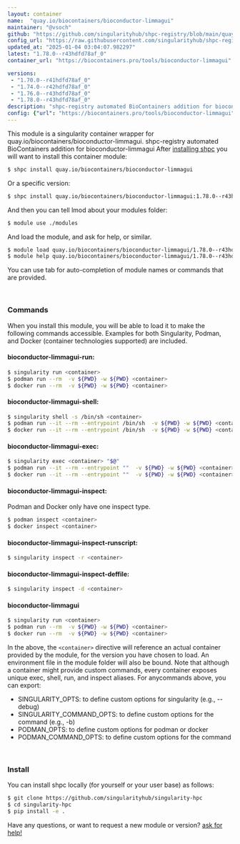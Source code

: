 ```yaml
---
layout: container
name:  "quay.io/biocontainers/bioconductor-limmagui"
maintainer: "@vsoch"
github: "https://github.com/singularityhub/shpc-registry/blob/main/quay.io/biocontainers/bioconductor-limmagui/container.yaml"
config_url: "https://raw.githubusercontent.com/singularityhub/shpc-registry/main/quay.io/biocontainers/bioconductor-limmagui/container.yaml"
updated_at: "2025-01-04 03:04:07.982297"
latest: "1.78.0--r43hdfd78af_0"
container_url: "https://biocontainers.pro/tools/bioconductor-limmagui"

versions:
 - "1.70.0--r41hdfd78af_0"
 - "1.74.0--r42hdfd78af_0"
 - "1.76.0--r43hdfd78af_0"
 - "1.78.0--r43hdfd78af_0"
description: "shpc-registry automated BioContainers addition for bioconductor-limmagui"
config: {"url": "https://biocontainers.pro/tools/bioconductor-limmagui", "maintainer": "@vsoch", "description": "shpc-registry automated BioContainers addition for bioconductor-limmagui", "latest": {"1.78.0--r43hdfd78af_0": "sha256:fb6d8de05de177e48365fab2831a733a4c300d462263e66bdc9c6ffc98c8e215"}, "tags": {"1.70.0--r41hdfd78af_0": "sha256:01e3e6e68fb10608fbc57cce89e9e978ae36d50715f764f5626409a9ef276a31", "1.74.0--r42hdfd78af_0": "sha256:93a9d1548ee7ffa78ab483a45962a85c471021cb69e8175c2c674abee25ff9d8", "1.76.0--r43hdfd78af_0": "sha256:d93b1fbf2d266797ee032bd09232c66f32222e7d6e91ae3e6308a7739da1323b", "1.78.0--r43hdfd78af_0": "sha256:fb6d8de05de177e48365fab2831a733a4c300d462263e66bdc9c6ffc98c8e215"}, "docker": "quay.io/biocontainers/bioconductor-limmagui"}
---
```


This module is a singularity container wrapper for quay.io/biocontainers/bioconductor-limmagui.
shpc-registry automated BioContainers addition for bioconductor-limmagui
After [installing shpc](#install) you will want to install this container module:


```bash
$ shpc install quay.io/biocontainers/bioconductor-limmagui
```

Or a specific version:

```bash
$ shpc install quay.io/biocontainers/bioconductor-limmagui:1.78.0--r43hdfd78af_0
```

And then you can tell lmod about your modules folder:

```bash
$ module use ./modules
```

And load the module, and ask for help, or similar.

```bash
$ module load quay.io/biocontainers/bioconductor-limmagui/1.78.0--r43hdfd78af_0
$ module help quay.io/biocontainers/bioconductor-limmagui/1.78.0--r43hdfd78af_0
```

You can use tab for auto-completion of module names or commands that are provided.

<br>

### Commands

When you install this module, you will be able to load it to make the following commands accessible.
Examples for both Singularity, Podman, and Docker (container technologies supported) are included.

#### bioconductor-limmagui-run:

```bash
$ singularity run <container>
$ podman run --rm  -v ${PWD} -w ${PWD} <container>
$ docker run --rm  -v ${PWD} -w ${PWD} <container>
```

#### bioconductor-limmagui-shell:

```bash
$ singularity shell -s /bin/sh <container>
$ podman run --it --rm --entrypoint /bin/sh  -v ${PWD} -w ${PWD} <container>
$ docker run --it --rm --entrypoint /bin/sh  -v ${PWD} -w ${PWD} <container>
```

#### bioconductor-limmagui-exec:

```bash
$ singularity exec <container> "$@"
$ podman run --it --rm --entrypoint ""  -v ${PWD} -w ${PWD} <container> "$@"
$ docker run --it --rm --entrypoint ""  -v ${PWD} -w ${PWD} <container> "$@"
```

#### bioconductor-limmagui-inspect:

Podman and Docker only have one inspect type.

```bash
$ podman inspect <container>
$ docker inspect <container>
```

#### bioconductor-limmagui-inspect-runscript:

```bash
$ singularity inspect -r <container>
```

#### bioconductor-limmagui-inspect-deffile:

```bash
$ singularity inspect -d <container>
```



#### bioconductor-limmagui

```bash
$ singularity run <container>
$ podman run --rm  -v ${PWD} -w ${PWD} <container>
$ docker run --rm  -v ${PWD} -w ${PWD} <container>
```


In the above, the `<container>` directive will reference an actual container provided
by the module, for the version you have chosen to load. An environment file in the
module folder will also be bound. Note that although a container
might provide custom commands, every container exposes unique exec, shell, run, and
inspect aliases. For anycommands above, you can export:

 - SINGULARITY_OPTS: to define custom options for singularity (e.g., --debug)
 - SINGULARITY_COMMAND_OPTS: to define custom options for the command (e.g., -b)
 - PODMAN_OPTS: to define custom options for podman or docker
 - PODMAN_COMMAND_OPTS: to define custom options for the command

<br>

### Install

You can install shpc locally (for yourself or your user base) as follows:

```bash
$ git clone https://github.com/singularityhub/singularity-hpc
$ cd singularity-hpc
$ pip install -e .
```

Have any questions, or want to request a new module or version? [ask for help!](https://github.com/singularityhub/singularity-hpc/issues)
